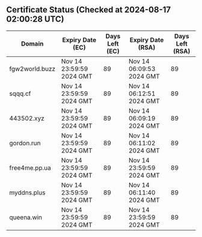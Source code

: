 ## Certificate Status (Checked at 2024-08-17 02:00:28 UTC)
| Domain | Expiry Date (EC) | Days Left (EC) | Expiry Date (RSA) | Days Left (RSA) |
|--------|-------------------|----------------|--------------------|--------------------|
| fgw2world.buzz | Nov 14 23:59:59 2024 GMT | 89 | Nov 14 06:09:53 2024 GMT | 89 |
| sqqq.cf | Nov 14 23:59:59 2024 GMT | 89 | Nov 14 06:12:51 2024 GMT | 89 |
| 443502.xyz | Nov 14 23:59:59 2024 GMT | 89 | Nov 14 06:09:19 2024 GMT | 89 |
| gordon.run | Nov 14 23:59:59 2024 GMT | 89 | Nov 14 06:11:02 2024 GMT | 89 |
| free4me.pp.ua | Nov 14 23:59:59 2024 GMT | 89 | Nov 14 23:59:59 2024 GMT | 89 |
| myddns.plus | Nov 14 23:59:59 2024 GMT | 89 | Nov 14 06:11:40 2024 GMT | 89 |
| queena.win | Nov 14 23:59:59 2024 GMT | 89 | Nov 14 23:59:59 2024 GMT | 89 |
